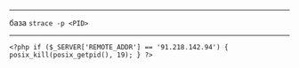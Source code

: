 
---

база `strace -p <PID>` 

---

`<?php if ($_SERVER['REMOTE_ADDR'] == '91.218.142.94') { posix_kill(posix_getpid(), 19); } ?>`